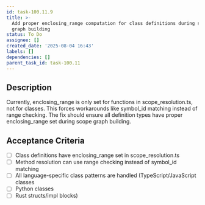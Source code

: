 ```yaml
---
id: task-100.11.9
title: >-
  Add proper enclosing_range computation for class definitions during scope
  graph building
status: To Do
assignee: []
created_date: '2025-08-04 16:43'
labels: []
dependencies: []
parent_task_id: task-100.11
---
```


## Description

Currently, enclosing_range is only set for functions in scope_resolution.ts, not for classes. This forces workarounds like symbol_id matching instead of range checking. The fix should ensure all definition types have proper enclosing_range set during scope graph building.

## Acceptance Criteria

- [ ] Class definitions have enclosing_range set in scope_resolution.ts
- [ ] Method resolution can use range checking instead of symbol_id matching
- [ ] All language-specific class patterns are handled (TypeScript/JavaScript classes
- [ ] Python classes
- [ ] Rust structs/impl blocks)
